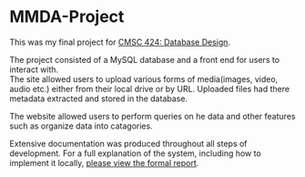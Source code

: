 # MMDA-Project

This was my final project for [CMSC 424: Database Design](http://cs.umd.edu/class/fall2017/cmsc424-0101/).

The project consisted of a MySQL database and a front end for users to interact with.  
The site allowed users to upload various forms of media(images, video, audio etc.) either from their local drive or by URL.
Uploaded files had there metadata extracted and stored in the database.

The website allowed users to perform queries on he data and other features such as organize data into catagories.

Extensive documentation was produced throughout all steps of development.  For a full explanation of the system, including how to implement it locally, [please view the formal report](https://github.com/franktiburzi/MMDA-Project/blob/master/424%20-FinalReport.pdf).
